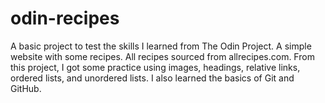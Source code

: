 # odin-recipes
A basic project to test the skills I learned from The Odin Project. A simple website with some recipes. All recipes sourced from allrecipes.com. From this project, I got some practice using images, headings, relative links, ordered lists, and unordered lists. I also learned the basics of Git and GitHub.
